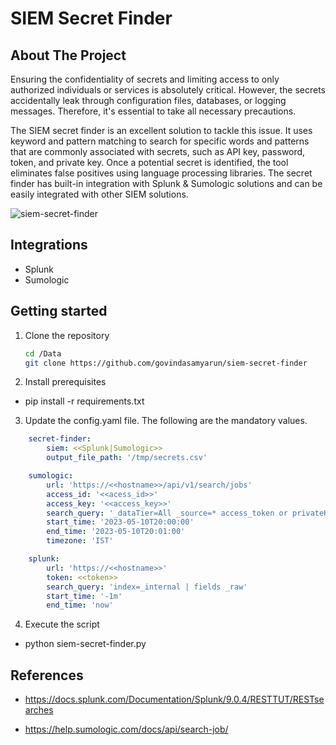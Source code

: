 # SIEM Secret Finder 

## About The Project

Ensuring the confidentiality of secrets and limiting access to only authorized individuals or services is absolutely critical. However, the secrets accidentally leak through configuration files, databases, or logging messages. Therefore, it's essential to take all necessary precautions.

The SIEM secret finder is an excellent solution to tackle this issue. It uses keyword and pattern matching to search for specific words and patterns that are commonly associated with secrets, such as API key, password, token, and private key. Once a potential secret is identified, the tool eliminates false positives using language processing libraries. The secret finder has built-in integration with Splunk & Sumologic solutions and can be easily integrated with other SIEM solutions. 

![siem-secret-finder](https://github.com/govindasamyarun/siem-secret-finder/assets/69586504/8fd91043-8908-4536-a408-c7937c9d9041)

## Integrations

* Splunk
* Sumologic

## Getting started

1. Clone the repository

   ```sh
   cd /Data
   git clone https://github.com/govindasamyarun/siem-secret-finder
   ```

2. Install prerequisites 

* pip install -r requirements.txt

3. Update the config.yaml file. The following are the mandatory values. 

```yaml
    secret-finder:
        siem: <<Splunk|Sumologic>>
        output_file_path: '/tmp/secrets.csv'

    sumologic:
        url: 'https://<<hostname>>/api/v1/search/jobs'
        access_id: '<<acess_id>>'
        access_key: '<<access_key>>'
        search_query: '_dataTier=All _source=* access_token or privateKey or publicKey | fields _raw'
        start_time: '2023-05-10T20:00:00'
        end_time: '2023-05-10T20:01:00'
        timezone: 'IST'

    splunk:
        url: 'https://<<hostname>>'
        token: <<token>>
        search_query: 'index=_internal | fields _raw'
        start_time: '-1m'
        end_time: 'now'
   ```

4. Execute the script

* python siem-secret-finder.py

## References

* https://docs.splunk.com/Documentation/Splunk/9.0.4/RESTTUT/RESTsearches

* https://help.sumologic.com/docs/api/search-job/
